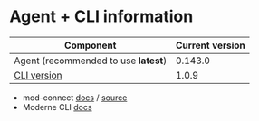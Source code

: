 # Agent + CLI information

| Component                                                | Current version |
| ---------------------------------------------------------|-----------------|
| Agent (recommended to use **latest**)                    | 0.143.0         |
| [CLI version](https://github.com/moderneinc/moderne-cli) | 1.0.9           |

* mod-connect [docs](https://moderneinc.github.io/mod-connect/) / [source](https://github.com/moderneinc/mod-connect)
* Moderne CLI [docs](https://moderneinc.github.io/moderne-cli/)
